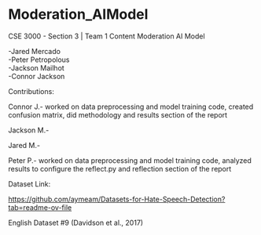 # Moderation_AIModel

CSE 3000 - Section 3 | Team 1
Content Moderation AI Model

-Jared Mercado  
-Peter Petropolous  
-Jackson Mailhot  
-Connor Jackson

Contributions: 

Connor J.- worked on data preprocessing and model training code, created confusion matrix, did methodology and results section of the report 

Jackson M.-  

Jared M.- 

Peter P.- worked on data preprocessing and model training code, analyzed results to configure the reflect.py and reflection section of the report

 

 

 

 

Dataset Link: 

https://github.com/aymeam/Datasets-for-Hate-Speech-Detection?tab=readme-ov-file 

English Dataset #9 (Davidson et al., 2017) 

